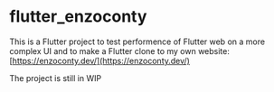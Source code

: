 # flutter_enzoconty

This is a Flutter project to test performence of Flutter web on a more complex UI and to make a Flutter clone to my own website:
[https://enzoconty.dev/](https://enzoconty.dev/)

The project is still in WIP
